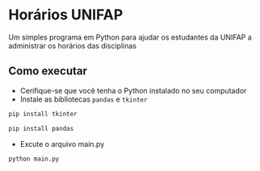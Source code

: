 # Horários UNIFAP

Um simples programa em Python para ajudar os estudantes da UNIFAP a administrar os horários das disciplinas

## Como executar

* Cerifique-se que você tenha o Python instalado no seu computador
* Instale as bibliotecas `pandas` e `tkinter`

```bash
pip install tkinter
```

```bash
pip install pandas
```

* Excute o arquivo main.py
 
```bash
python main.py
```
